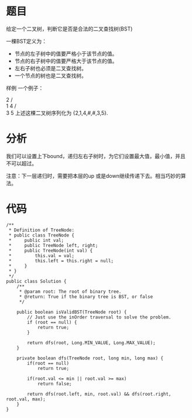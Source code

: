 # 题目
给定一个二叉树，判断它是否是合法的二叉查找树(BST)

一棵BST定义为：

* 节点的左子树中的值要严格小于该节点的值。
* 节点的右子树中的值要严格大于该节点的值。
* 左右子树也必须是二叉查找树。
* 一个节点的树也是二叉查找树。

样例
一个例子：

  2
 / \
1   4
   / \
  3   5
上述这棵二叉树序列化为 {2,1,4,#,#,3,5}.

# 分析
我们可以设置上下bound，递归左右子树时，为它们设置最大值，最小值，并且不可以超过。

注意：下一层递归时，需要把本层的up 或是down继续传递下去。相当巧妙的算法。

# 代码
```
/**
 * Definition of TreeNode:
 * public class TreeNode {
 *     public int val;
 *     public TreeNode left, right;
 *     public TreeNode(int val) {
 *         this.val = val;
 *         this.left = this.right = null;
 *     }
 * }
 */
public class Solution {
    /**
     * @param root: The root of binary tree.
     * @return: True if the binary tree is BST, or false
     */

    public boolean isValidBST(TreeNode root) {
        // Just use the inOrder traversal to solve the problem.
        if (root == null) {
            return true;
        }
        
        return dfs(root, Long.MIN_VALUE, Long.MAX_VALUE);
    }
    
    private boolean dfs(TreeNode root, long min, long max) {
		if(root == null)
			return true;
		
		if(root.val <= min || root.val >= max)
			return false;
		
		return dfs(root.left, min, root.val) && dfs(root.right, root.val, max);
	}
}
```
